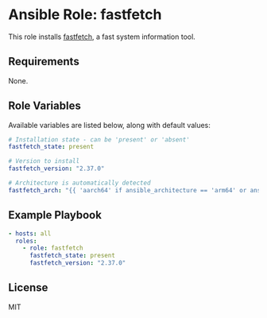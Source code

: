 # Ansible Role: fastfetch

This role installs [fastfetch](https://github.com/fastfetch-cli/fastfetch), a fast system information tool.

## Requirements

None.

## Role Variables

Available variables are listed below, along with default values:

```yaml
# Installation state - can be 'present' or 'absent'
fastfetch_state: present

# Version to install
fastfetch_version: "2.37.0"

# Architecture is automatically detected
fastfetch_arch: "{{ 'aarch64' if ansible_architecture == 'arm64' or ansible_architecture == 'aarch64' else 'amd64' }}"
```

## Example Playbook

```yaml
- hosts: all
  roles:
    - role: fastfetch
      fastfetch_state: present
      fastfetch_version: "2.37.0"
```

## License

MIT
